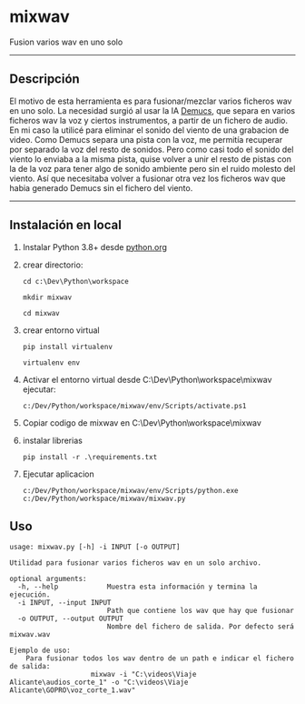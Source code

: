 # mixwav
 Fusion varios wav en uno solo

---

## Descripción

El motivo de esta herramienta es para fusionar/mezclar varios ficheros wav en uno solo. La necesidad surgió al usar la IA [Demucs](https://github.com/facebookresearch/demucs), que separa en varios ficheros wav la voz y ciertos  instrumentos, a partir de un fichero de audio. En mi caso la utilicé para eliminar el sonido del viento de una grabacion de video. Como Demucs separa una pista con la voz, me permitía recuperar por separado la voz del resto de sonidos. Pero como casi todo el sonido del viento lo enviaba a la misma pista, quise volver a unir el resto de pistas con la de la voz para tener algo de sonido ambiente pero sin el ruido molesto del viento. Así que necesitaba volver a fusionar otra vez los ficheros wav que habia generado Demucs sin el fichero del viento.

---

## Instalación en local

1. Instalar Python 3.8+ desde [python.org](https://www.python.org/downloads/)

2. crear directorio:

	`cd c:\Dev\Python\workspace`
	
	`mkdir mixwav`
	
	`cd mixwav`
	
3. crear entorno virtual
	
	`pip install virtualenv`
	
	`virtualenv env`
	
4. Activar el entorno virtual
	desde C:\Dev\Python\workspace\mixwav ejecutar:
	
	`c:/Dev/Python/workspace/mixwav/env/Scripts/activate.ps1`
	
5. Copiar codigo de mixwav en C:\Dev\Python\workspace\mixwav

6. instalar librerias

	`pip install -r .\requirements.txt`
	
7. Ejecutar aplicacion

	`c:/Dev/Python/workspace/mixwav/env/Scripts/python.exe c:/Dev/Python/workspace/mixwav/mixwav.py`


## Uso
~~~
usage: mixwav.py [-h] -i INPUT [-o OUTPUT]

Utilidad para fusionar varios ficheros wav en un solo archivo.

optional arguments:
  -h, --help            Muestra esta información y termina la ejecución.
  -i INPUT, --input INPUT
                        Path que contiene los wav que hay que fusionar
  -o OUTPUT, --output OUTPUT
                        Nombre del fichero de salida. Por defecto será mixwav.wav

Ejemplo de uso:
    Para fusionar todos los wav dentro de un path e indicar el fichero de salida:
                    mixwav -i "C:\videos\Viaje Alicante\audios_corte_1" -o "C:\videos\Viaje Alicante\GOPRO\voz_corte_1.wav"
~~~